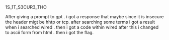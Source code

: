 1S_1T_S3CUR3_THO

After giving a prompt to gpt . i got a response that maybe since it is insecure the header migt be hhtp or tcp.
after searching some terms i got a result when i searched wired .
then i got a code within wired after this i changed to ascii form from html . then i got the flag.
